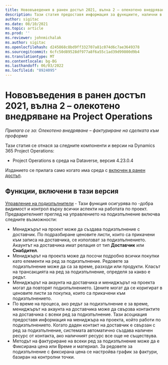 ```yaml
---
title: Нововъведения в ранен достъп 2021, вълна 2 – олекотено внедряване на Project Operations
description: Тази статия предоставя информация за функциите, налични в изданието за ранен достъп от 2021, вълна 2, на олекотено внедряване на Project Operations.
author: sigitac
ms.date: 08/10/2021
ms.topic: article
ms.prod: ''
ms.reviewer: johnmichalak
ms.author: sigitac
ms.openlocfilehash: d245868c8bd9ff332707a81c074d6c7ae3649378
ms.sourcegitcommit: 6cfc50d89528df977a8f6a55c1ad39d99800d9b4
ms.translationtype: MT
ms.contentlocale: bg-BG
ms.lasthandoff: 06/03/2022
ms.locfileid: "8924095"
---
```

# <a name="whats-new-2021-wave-2-early-access---project-operations-lite-deployment"></a>Нововъведения в ранен достъп 2021, вълна 2 – олекотено внедряване на Project Operations

_Прилага се за: Олекотено внедряване – фактуриране на сделката към проформа_

Тази статия се отнася за следните компоненти и версии на Dynamics 365 Project Operations:

  - Project Operations в среда на Dataverse, версия 4.23.0.4

Изданието се прилага само когато има среда с [включен в ранен достъп](/power-platform/admin/opt-in-early-access-updates#how-to-enable-early-access-updates).

## <a name="features-included-in-this-release"></a>Функции, включени в тази версия

[Управление на подизпълнители](/dynamics365/project-operations/pro/subcontracting/managing-subcontracts-overview) - Тази функция осигурява по -добра видимост и контрол върху всички аспекти на работата по проект. Предварителният преглед на управлението на подизпълнение включва следните възможности:

  - Мениджърът на проект може да създава подизпълнение с доставчик. По подразбиране ценовите листи, които са прикачени към записа на доставчика, се използват за подизпълнението. Акаунтът на доставчика имат релация от тип **Доставчик** или **Снабдител**.
  - Мениджърът на проекта може да посочи подробно всички покупки като елементи на ред за подизпълнение. Редовете за подизпълнение може да са за време, разходи или продукти. Класът на трансакцията на ред за подизпълнение, определя за какво е редът.
  - Мениджърът на акаунта на доставчика и мениджърът на проекта могат да повторят подизпълнението. Цените могат да се коригират в ценовите листи за покупка, които са прикачени към подизпълнението.
  - По време на процеса, ако редът за подизпълнение е за време, мениджърът на акаунта на доставчика може да свързва контактите на доставчика с всеки ред за подизпълнение. Тази асоциация предоставя информация на мениджъра на проекта, който работи по подизпълнението. Когато даден контакт на доставчик е свързан с ред за подизпълнение, системата автоматично създава наличен ресурс от контакта, ако наличният ресурс все още не съществува.
  - Методът на фактуриране на всеки ред за подизпълнение може да е Фиксирана цена или Време и материал. За редовете за подизпълнение с фиксирана цена се настройва график за фактури, базиран на контролни точки.

